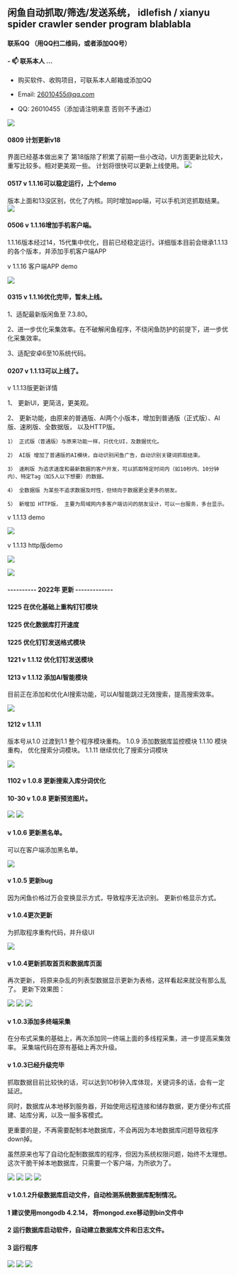 ## 闲鱼自动抓取/筛选/发送系统， idlefish / xianyu spider crawler sender program blablabla

#### 联系QQ （用QQ扫二维码，或者添加QQ号）
####  - 📫 联系本人 ...

* 购买软件、收购项目，可联系本人邮箱或添加QQ

* Email: 26010455@qq.com

* QQ: 26010455（添加请注明来意 否则不予通过）

![](demo/demo11.png)

#### 0809 计划更新v18
界面已经基本做出来了
第18版除了积累了前期一些小改动，UI方面更新比较大，重写比较多。相对更美观一些。
计划将很快可以更新上线使用。
![](demo/QQ截图20220809222054.png)


#### 0517 v 1.1.16可以稳定运行，上个demo
版本上面和13没区别，优化了内核。同时增加app端，可以手机浏览抓取结果。
![](demo/demo20.png)


#### 0506 v 1.1.16增加手机客户端。

1.1.16版本经过14，15代集中优化，目前已经稳定运行。详细版本目前会继承1.1.13的各个版本，并添加手机客户端APP

v 1.1.16 客户端APP demo

![](demo/demo202204.png)


#### 0315 v 1.1.16优化完毕，暂未上线。

1、适配最新版闲鱼至 7.3.80。

2、进一步优化采集效率。在不破解闲鱼程序，不绕闲鱼防护的前提下，进一步优化采集效率。

3、适配安卓6至10系统代码。


#### 0207 v 1.1.13可以上线了。

v 1.1.13版更新详情

1、 更新UI，更简洁，更美观。

2、 更新功能，由原来的普通版、AI两个小版本，增加到普通版（正式版）、AI版、速刷版、全数据版， 以及HTTP版。

    1） 正式版（普通版）与原来功能一样，只优化UI，及数据优化。
    
    2） AI版 增加了普通版的AI模块，自动识别闲鱼广告，自动识别关键词抓取结束。
    
    3） 速刷版 为追求速度和最新数据的客户开发，可以抓取特定时间内（如10秒内、10分钟内）、特定Tag（如5人以下想要）的数据。
    
    4） 全数据版 为某些不追求数据及时性，但倾向于数据更全更多的朋友。
    
    5） 新增加 HTTP版， 主要为局域网内多客户端访问的朋友设计，可以一台服务，多台显示。

v 1.1.13 demo

![](demo/demo202203.png)

v 1.1.13 http版demo

![](demo/demo202001.png)

![](demo/demo202202.png)


#### ---------- 2022年 更新 -------------

#### 1225 在优化基础上重构钉钉模块

#### 1225 优化数据库打开速度

#### 1225 优化钉钉发送格式模块

#### 1221 v 1.1.12 优化钉钉发送模块

#### 1213 v 1.1.12 添加AI智能模块


目前正在添加和优化AI搜索功能，可以AI智能跳过无效搜索，提高搜索效率。

![](demo/demo19.png)

#### 1212 v 1.1.11 

版本号从1.0 过渡到1.1
整个程序模块重构。
1.0.9 添加数据库监控模块
1.1.10 模块重构， 优化搜索分词模块。
1.1.11 继续优化了搜索分词模块

![](demo/demo17.png)


#### 1102 v 1.0.8 更新搜索入库分词优化

#### 10-30 v 1.0.8 更新预览图片。
![](demo/demo14.png)
![](demo/demo15.png)

#### v 1.0.6 更新黑名单。
可以在客户端添加黑名单。

![](demo/demo13.png)


#### v 1.0.5 更新bug
因为闲鱼价格过万会变换显示方式，导致程序无法识别。
更新价格显示方式。

#### v 1.0.4更次更新
为抓取程序重构代码，并升级UI

![](demo/demo12.png)


#### v 1.0.4更新抓取首页和数据库页面

再次更新，
将原来杂乱的列表型数据显示更新为表格，这样看起来就没有那么乱了。
更新下效果图：

![](demo/demo7.png)
![](demo/demo8.png)
![](demo/demo9.png)


#### v 1.0.3添加多终端采集

在分布式采集的基础上，再次添加同一终端上面的多线程采集，进一步提高采集效率。
采集端代码在原有基础上再次升级。


#### v 1.0.3已经升级完毕

抓取数据目前比较快的话，可以达到10秒钟入库体现，关键词多的话，会有一定延迟。


同时，数据库从本地移到服务器，开始使用远程连接和储存数据，更方便分布式搭建、站库分离，以及一服多客模式。

更重要的是，不再需要配制本地数据库，不会再因为本地数据库问题导致程序down掉。

虽然原来也写了自动化配制数据库的程序，但因为系统权限问题，始终不太理想。这次干脆干掉本地数据库，只需要一个客户端，为所欲为了。

![](demo/demo3.png)
![](demo/demo4.png)
![](demo/demo5.png)
![](demo/demo6.png)

#### v 1.0.1.2升级数据库启动文件，自动检测系统数据库配制情况。

#### 1 建议使用mongodb 4.2.14， 将mongod.exe移动到bin文件中

#### 2 运行数据库启动软件，自动建立数据库文件和日志文件。

#### 3 运行程序


![](demo/demo1.png)
![](demo/demo2.png)
![](demo/weixin.png)
